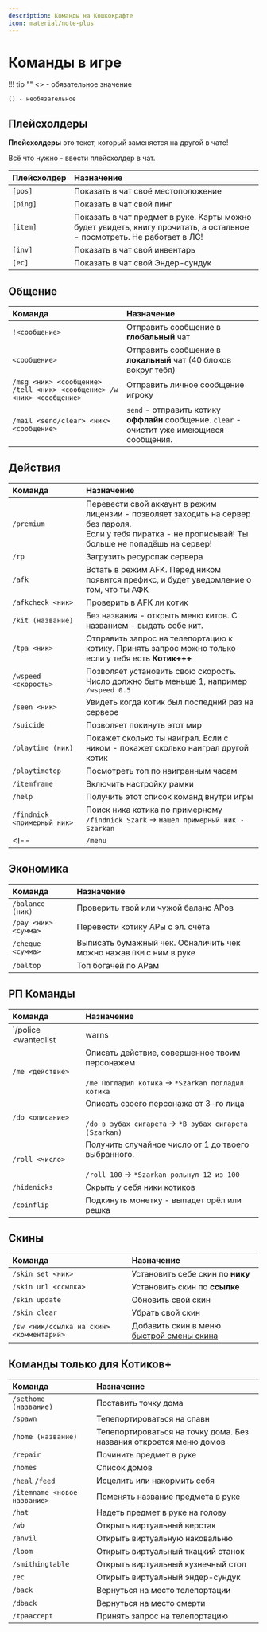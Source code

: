 ```yaml
---
description: Команды на Кошкокрафте
icon: material/note-plus
---
```


# Команды в игре

!!! tip ""
    <> - обязательное значение

    () - необязательное

## **Плейсхолдеры**

**Плейсхолдеры** это текст, который заменяется на другой в чате!

Всё что нужно - ввести плейсхолдер в чат.

| Плейсхолдер | Назначение |
| :---------- | :--------- |
|`[pos]`|Показать в чат своё местоположение|
|`[ping]`|Показать в чат свой пинг|
|`[item]`|Показать в чат предмет в руке. Карты можно будет увидеть, книгу прочитать, а остальное - посмотреть. Не работает в ЛС!|
|`[inv]`|Показать в чат свой инвентарь|
|`[ec]`|Показать в чат свой Эндер-сундук|

## Общение

| Команда | Назначение |
| :------ | :--------- |
|`!<сообщение>` | Отправить сообщение в **глобальный** чат|
|`<сообщение>`|Отправить сообщение в **локальный** чат (40 блоков вокруг тебя)|
|`/msg <ник> <сообщение> /tell <ник> <сообщение> /w <ник> <сообщение>`|Отправить личное сообщение игроку|
|`/mail <send/clear> <ник> <сообщение>`|`send` - отправить котику **оффлайн** сообщение. `clear` - очистит уже имеющиеся сообщения.|

## Действия

| Команда | Назначение |
| :------ | :--------- |
|`/premium`|Перевести свой аккаунт в режим лицензии - позволяет заходить на сервер без пароля. <br><span class="red bold">Если у тебя пиратка - не прописывай! Ты больше не попадёшь на сервер!</span>|
|`/rp`|Загрузить ресурспак сервера|
|`/afk`|Встать в режим AFK. Перед ником появится префикс, и будет уведомление о том, что ты АФК|
|`/afkcheck <ник>`|Проверить в AFK ли котик|
|`/kit (название)`|Без названия - открыть меню китов. С названием - выдать себе кит.|
|`/tpa <ник>`|Отправить запрос на телепортацию к котику. Принять запрос можно только если у тебя есть **Котик+++**|
|`/wspeed <скорость>`|Позволяет установить свою скорость. Число должно быть меньше 1, например `/wspeed 0.5`|
|`/seen <ник>`|Увидеть когда котик был последний раз на сервере|
|`/suicide`|Позволяет покинуть этот мир|
|`/playtime (ник)`|Покажет сколько ты наиграл. Если с ником - покажет сколько наиграл другой котик|
|`/playtimetop`|Посмотреть топ по наигранным часам|
|`/itemframe`|Включить настройку рамки|
|`/help`|Получить этот список команд внутри игры|
|`/findnick <примерный ник>`|Поиск ника котика по примерному<br>`/findnick Szark` -> `Нашёл примерный ник - Szarkan`|
<!-- |`/menu`|Твоё личное меню котика, в нём есть:<br>- Твоя статистика<br>- Твой баланс<br>- Информация по твоему донатику<br>- Твои персональные настройки<br>- Информация по твоему клану | -->

## Экономика

| Команда | Назначение |
| :------ | :--------- |
|`/balance (ник)`|Проверить твой или чужой баланс АРов|
|`/pay <ник> <сумма>`|Перевести котику АРы с эл. счёта|
|`/cheque <сумма>`|Выписать бумажный чек. Обналичить чек можно нажав `ПКМ` с ним в руке|
|`/baltop`|Топ богачей по АРам|

## РП Команды

| Команда | Назначение |
| :------ | :--------- |
|`/police <wantedlist|warns|list|jaillist>`|Узнать список разыскиваемых, список выговоров, список Офицеров КСБ или список осужденных!|
|`/me <действие>`|Описать действие, совершенное твоим персонажем<br><br>`/me Погладил котика` -> `*Szarkan погладил котика`|
|`/do <описание>`|Описать своего персонажа от 3-го лица<br><br>`/do в зубах сигарета` -> `*В зубах сигарета (Szarkan)`|
|`/roll <число>`|Получить случайное число от 1 до твоего выбранного.<br><br>`/roll 100` -> `*Szarkan рольнул 12 из 100`|
|`/hidenicks`|Скрыть у себя ники котиков|
|`/coinflip`|Подкинуть монетку - выпадет орёл или решка|

## Скины

| Команда | Назначение |
| :------ | :--------- |
|`/skin set <ник>`|Установить себе скин по **нику**|
|`/skin url <ссылка>`|Установить скин по **ссылке**|
|`/skin update`|Обновить свой скин|
|`/skin clear`|Убрать свой скин|
|`/sw <ник/ссылка на скин> <комментарий>`|Добавить скин в меню [быстрой смены скина](../unique/qol.md#_8)|

## **Команды только для** <span class="neon">Котиков+</span>

| Команда | Назначение |
| :------ | :--------- |
|`/sethome (название)`|Поставить точку дома|
|`/spawn`|Телепортироваться на спавн|
|`/home (название)`|Телепортироваться на точку дома. Без названия откроется меню домов|
|`/repair`|Починить предмет в руке|
|`/homes`|Список домов|
|`/heal` `/feed`|Исцелить или накормить себя|
|`/itemname <новое название>`|Поменять название предмета в руке|
|`/hat`|Надеть предмет в руке на голову|
|`/wb`|Открыть виртуальный верстак|
|`/anvil`|Открыть виртуальную наковальню|
|`/loom`|Открыть виртуальный ткацкий станок|
|`/smithingtable`|Открыть виртуальный кузнечный стол|
|`/ec`|Открыть виртуальный эндер-сундук|
|`/back`|Вернуться на место телепортации|
|`/dback`|Вернуться на место смерти|
|`/tpaaccept`|Принять запрос на телепортацию|
